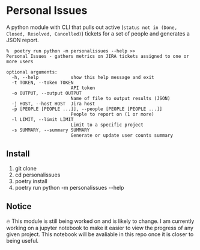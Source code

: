 # Personal Issues

A python module with CLI that pulls out active (`status not in (Done, Closed, Resolved, Cancelled)`) tickets for a set of people and generates a JSON report.

```
%  poetry run python -m personalissues --help >>
Personal Issues - gathers metrics on JIRA tickets assigned to one or more users

optional arguments:
  -h, --help            show this help message and exit
  -t TOKEN, --token TOKEN
                        API token
  -o OUTPUT, --output OUTPUT
                        Name of file to output results (JSON)
  -j HOST, --host HOST  Jira host
  -p [PEOPLE [PEOPLE ...]], --people [PEOPLE [PEOPLE ...]]
                        People to report on (1 or more)
  -l LIMIT, --limit LIMIT
                        Limit to a specific project
  -s SUMMARY, --summary SUMMARY
                        Generate or update user counts summary
```

## Install

1. git clone
2. cd personalissues
3. poetry install
4. poetry run python -m personalissues --help

## Notice
:fire:
This module is still being worked on and is likely to change. I am currently working on a jupyter notebook to make it easier to view the progress of any given project. This notebook will be avaliable  in this repo once it is closer to being useful. 